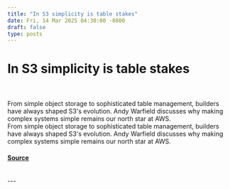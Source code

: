 ```yaml
---
title: "In S3 simplicity is table stakes"
date: Fri, 14 Mar 2025 04:30:00 -0800
draft: false
type: posts
---
```

# In S3 simplicity is table stakes

<br/>

<br/>
From simple object storage to sophisticated table management, builders have always shaped S3's evolution. Andy Warfield discusses why making complex systems simple remains our north star at AWS.
<br/>
From simple object storage to sophisticated table management, builders have always shaped S3's evolution. Andy Warfield discusses why making complex systems simple remains our north star at AWS.

#### [Source](https://www.allthingsdistributed.com/2025/03/in-s3-simplicity-is-table-stakes.html?utm_campaign=inbound&utm_source=rss)

<br/>
---

